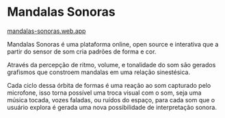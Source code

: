# Mandalas Sonoras
[mandalas-sonoras.web.app](https://mandalas-sonoras.web.app/)

Mandalas Sonoras é uma plataforma online, open source e interativa que a partir do sensor de som cria padrões de forma e cor.

Através da percepção de ritmo, volume, e tonalidade do som são gerados grafismos que constroem mandalas em uma relação sinestésica.

Cada ciclo dessa órbita de formas é uma reação ao som capturado pelo microfone, isso torna possível uma troca visual com o som, seja   uma música tocada, vozes faladas, ou ruídos do espaço, para cada som que o usuário explora é gerada uma nova possibilidade de interpretação sonora.
